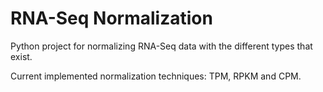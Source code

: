 # RNA-Seq Normalization
Python project for normalizing RNA-Seq data with the different types that exist.

Current implemented normalization techniques: TPM, RPKM and CPM.
